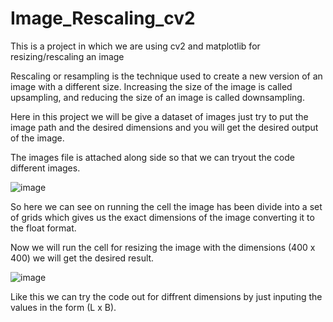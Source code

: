 # Image_Rescaling_cv2
This is a project in which we are using cv2 and matplotlib for resizing/rescaling an image 

Rescaling or resampling is the technique used to create a new version of an image with a different size. Increasing the size of the image is called upsampling, and reducing the size of an image is called downsampling.

Here in this project we will be give a dataset of images just try to put the image path and the desired dimensions and you will get the desired output of the image.

The images file is attached along side so that we can tryout the code different images.

![image](https://user-images.githubusercontent.com/99266959/201527688-07b2f640-9825-4ccb-95bf-7b52da0cdf31.png)

So here we can see on running the cell the image has been divide into a set of grids which gives us the exact dimensions of the image converting it to the float format.

Now we will run the cell for resizing the image with the dimensions (400 x 400) we will get the desired result.

![image](https://user-images.githubusercontent.com/99266959/201527984-35eb39bd-0dba-4806-88c6-8bfe28efc1d4.png)

Like this we can try the code out for diffrent dimensions by just inputing the values in the form (L x B).



